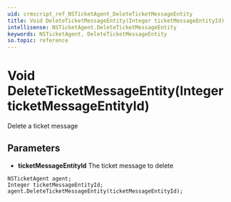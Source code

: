 ```yaml
---
uid: crmscript_ref_NSTicketAgent_DeleteTicketMessageEntity
title: Void DeleteTicketMessageEntity(Integer ticketMessageEntityId)
intellisense: NSTicketAgent.DeleteTicketMessageEntity
keywords: NSTicketAgent, DeleteTicketMessageEntity
so.topic: reference
---
```


# Void DeleteTicketMessageEntity(Integer ticketMessageEntityId)

Delete a ticket message

## Parameters

* **ticketMessageEntityId** The ticket message to delete

```crmscript
NSTicketAgent agent;
Integer ticketMessageEntityId;
agent.DeleteTicketMessageEntity(ticketMessageEntityId);
```

